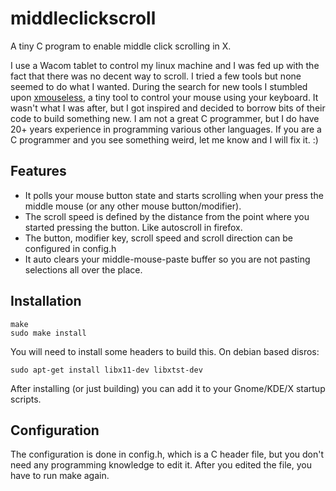 # middleclickscroll
A tiny C program to enable middle click scrolling in X.

I use a Wacom tablet to control my linux machine and I was fed up with the fact that there was no decent way to scroll. I tried a few tools but none seemed to do what I wanted. During the search for new tools I stumbled upon [xmouseless](https://github.com/jbensmann/xmouseless), a tiny tool to control your mouse using your keyboard. It wasn't what I was after, but I got inspired and decided to borrow bits of their code to build something new. I am not a great C programmer, but I do have 20+ years experience in programming various other languages. If you are a C programmer and you see something weird, let me know and I will fix it. :)

## Features
* It polls your mouse button state and starts scrolling when your press the middle mouse (or any other mouse button/modifier).
* The scroll speed is defined by the distance from the point where you started pressing the button. Like autoscroll in firefox.
* The button, modifier key, scroll speed and scroll direction can be configured in config.h
* It auto clears your middle-mouse-paste buffer so you are not pasting selections all over the place.

## Installation

```
make
sudo make install
```

You will need to install some headers to build this. On debian based disros:
```
sudo apt-get install libx11-dev libxtst-dev
```

After installing (or just building) you can add it to your Gnome/KDE/X startup scripts.

## Configuration

The configuration is done in config.h, which is a C header file,
but you don't need any programming knowledge to edit it.
After you edited the file, you have to run make again.
